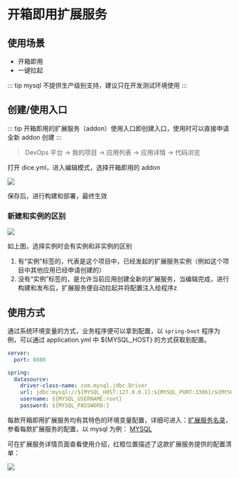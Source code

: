 # 开箱即用扩展服务

## 使用场景

* 开箱即用
* 一键拉起

::: tip
mysql 不提供生产级别支持，建议只在开发测试环境使用
:::

## 创建/使用入口

::: tip
开箱即用的扩展服务（addon）使用入口即创建入口，使用时可以直接申请全新 addon 创建
:::

> DevOps 平台 -> 我的项目 -> 应用列表 -> 应用详情 -> 代码浏览

打开 dice.yml，进入编辑模式，选择开箱即用的 addon

![](http://terminus-paas.oss-cn-hangzhou.aliyuncs.com/paas-doc/2020/11/11/fa77c96c-ba56-45b1-8cf6-ebcfe831ab39.png)

保存后，进行构建和部署，最终生效

### 新建和实例的区别

![](http://terminus-paas.oss-cn-hangzhou.aliyuncs.com/paas-doc/2020/11/11/05a48a09-9a00-4502-953c-351f614308f7.png)

如上图，选择实例时会有实例和非实例的区别
1. 有“实例”标签的，代表是这个项目中，已经发起的扩展服务实例（例如这个项目中其他应用已经申请创建的）
2. 没有“实例”标签的，是允许当前应用创建全新的扩展服务，当编辑完成，进行构建和发布后，扩展服务便自动拉起并将配置注入给程序z

## 使用方式

通过系统环境变量的方式，业务程序便可以拿到配置，以 `spring-boot` 程序为例，可以通过 application.yml 中 ${MYSQL_HOST} 的方式获取到配置。

```yaml
server:
  port: 8080

spring:
  datasource:
    driver-class-name: com.mysql.jdbc.Driver
    url: jdbc:mysql://${MYSQL_HOST:127.0.0.1}:${MYSQL_PORT:3306}/${MYSQL_DATABASE}?useUnicode=true&characterEncoding=UTF-8
    username: ${MYSQL_USERNAME:root}
    password: ${MYSQL_PASSWORD:}
```

每款开箱即用扩展服务均有其特色的环境变量配置，详细可进入：[扩展服务名录](https://dice.terminus.io/market/addon)，参看每款扩展服务的配置，以 mysql 为例： [MYSQL](https://dice.terminus.io/market/addon/mysql)

可在扩展服务详情页面查看使用介绍，红框位置描述了这款扩展服务提供的配置清单：

![](http://terminus-paas.oss-cn-hangzhou.aliyuncs.com/paas-doc/2020/11/11/35f9b7f5-2453-4023-b25f-b81c49cff6ca.png)